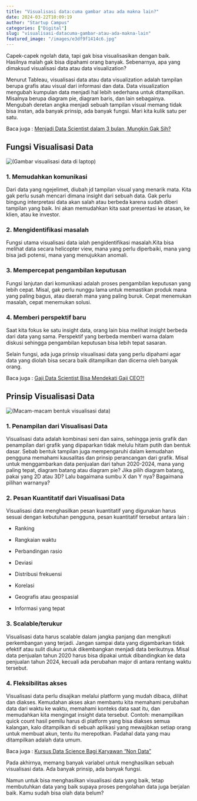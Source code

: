 ```yaml
---
title: "Visualisasi data:cuma gambar atau ada makna lain?"
date: 2024-03-22T10:09:19
author: "Startup Campus"
categories: ["Digital"]
slug: "visualisasi-datacuma-gambar-atau-ada-makna-lain"
featured_image: "/images/e3df9f1414c6.jpg"
---
```


Capek-capek ngolah data, tapi gak bisa visualisasikan dengan baik. Hasilnya malah gak bisa dipahami orang banyak. Sebenarnya, apa yang dimaksud visualisasi data atau data visualization?

Menurut Tableau, visualisasi data atau data visualization adalah tampilan berupa grafis atau visual dari informasi dan data. Data visualization mengubah kumpulan data menjadi hal lebih sederhana untuk ditampilkan. Misalnya berupa diagram pie, diagram baris, dan lain sebagainya. Mengubah deretan angka menjadi sebuah tampilan visual memang tidak bisa instan, ada banyak prinsip, ada banyak fungsi. Mari kita kulik satu per satu.

Baca juga : [Menjadi Data Scientist dalam 3 bulan, Mungkin Gak Sih?](https://startupcampus.id/blog/menjadi-data-scientist-hanya-dalam-3-bulan-mungkin-gak-sih/)

## Fungsi Visualisasi Data

![(Gambar visualisasi data di laptop)](https://lh7-us.googleusercontent.com/qSmbGqW742NXHN279C_7caPCLzE0o_dLLCULFPvNqnNjJ0AMoHFa9RVk-U2IeD4VoYK0evQjBPwOs_l6K8KOh5h0M7yA4N4QfpJtHFU9LavxCR4JpGHy_2e0R3T-yjKMUR2RLq4-FJLt-3zo6tlp9iA)

### 1. Memudahkan komunikasi

Dari data yang ngejelimet, diubah jd tampilan visual yang menarik mata. Kita gak perlu susah mencari dimana insight dari sebuah data. Gak perlu bingung interpretasi data akan salah atau berbeda karena sudah diberi tampilan yang baik. Ini akan memudahkan kita saat presentasi ke atasan, ke klien, atau ke investor.

### 2. Mengidentifikasi masalah

Fungsi utama visualisasi data ialah pengidentifikasi masalah.Kita bisa melihat data secara helicopter view, mana yang perlu diperbaiki, mana yang bisa jadi potensi, mana yang menujukkan anomali. 

### 3. Mempercepat pengambilan keputusan

Fungsi lanjutan dari komunikasi adalah proses pengambilan keputusan yang lebih cepat. Misal, gak perlu nunggu lama untuk memastikan produk mana yang paling bagus, atau daerah mana yang paling buruk. Cepat menemukan masalah, cepat menemukan solusi.

### 4. Memberi perspektif baru

Saat kita fokus ke satu insight data, orang lain bisa melihat insight berbeda dari data yang sama. Perspektif yang berbeda memberi warna dalam diskusi sehingga pengambilan keputusan bisa lebih tepat sasaran.

Selain fungsi, ada juga prinsip visualisasi data yang perlu dipahami agar data yang diolah bisa secara baik ditampilkan dan dicerna oleh banyak orang.

Baca juga : [Gaji Data Scientist Bisa Mendekati Gaji CEO?!](https://startupcampus.id/blog/gaji-data-scientist-bisa-mendekati-gaji-ceo/)

## Prinsip Visualisasi Data

![(Macam-macam bentuk visualisasi data)](https://lh7-us.googleusercontent.com/BkA7BMCnINQcxMC3AT0Y3lUHDZSHxLInCbTyU_IBe_HDzGJXxMdYSHZJfxo-Ua7TKE3XygfjXblmHlt5IbD33NiwezK5qznYl_PjAjiFkvBcJGWrghdHvaH2QMILh6tD9uSStNFlrjozZb3mpK0t8hk)

### 1. Penampilan dari Visualisasi Data 

Visualisasi data adalah kombinasi seni dan sains, sehingga jenis grafik dan penampilan dari grafik yang dipaparkan tidak melulu hitam putih dan bentuk dasar. Sebab bentuk tampilan juga mempengaruhi dalam kemudahan pengguna memahami kausalitas dan prinsip perancangan dari grafik. Misal untuk menggambarkan data penjualan dari tahun 2020-2024, mana yang paling tepat, diagram batang atau diagram pie? Jika pilih diagram batang, pakai yang 2D atau 3D? Lalu bagaimana sumbu X dan Y nya? Bagaimana pilihan warnanya?

### 2. Pesan Kuantitatif dari Visualisasi Data 

Visualisasi data menghasilkan pesan kuantitatif yang digunakan harus sesuai dengan kebutuhan pengguna, pesan kuantitatif tersebut antara lain : 

- Ranking 

- Rangkaian waktu

- Perbandingan rasio

- Deviasi

- Distribusi frekuensi

- Korelasi

- Geografis atau geospasial

- Informasi yang tepat 

### 3. Scalable/terukur 

Visualisasi data harus scalable dalam jangka panjang dan mengikuti perkembangan yang terjadi. Jangan sampai data yang digambarkan tidak efektif atau sulit diukur untuk dikembangkan menjadi data berikutnya. Misal data penjualan tahun 2020 harus bisa dipakai untuk dibandingkan ke data penjualan tahun 2024, kecuali ada perubahan major di antara rentang waktu tersebut.

### 4. Fleksibilitas akses 

Visualisasi data perlu disajikan melalui platform yang mudah dibaca, dilihat dan diakses. Kemudahan akses akan membantu kita memahami perubahan data dari waktu ke waktu, memahami konteks data saat itu, dan memudahkan kita mengingat insight data tersebut. Contoh: menampilkan quick count hasil pemilu harus di platform yang bisa diakses semua kalangan, kalo ditampilkan di sebuah aplikasi yang mewajibkan setiap orang untuk membuat akun, tentu itu merepotkan. Padahal data yang mau ditampilkan adalah data umum.

Baca juga : [Kursus Data Science Bagi Karyawan “Non Data”](https://startupcampus.id/blog/kursus-data-science-bagi-karyawan-non-data/)

Pada akhirnya, memang banyak variabel untuk menghasilkan sebuah visualisasi data. Ada banyak prinsip, ada banyak fungsi.

Namun untuk bisa menghasilkan visualisasi data yang baik, tetap membutuhkan data yang baik supaya proses pengolahan data juga berjalan baik. Kamu sudah bisa olah data belum?